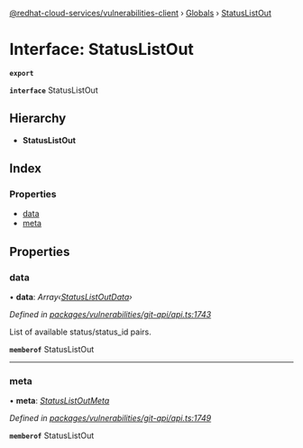 [@redhat-cloud-services/vulnerabilities-client](../README.md) › [Globals](../globals.md) › [StatusListOut](statuslistout.md)

# Interface: StatusListOut

**`export`** 

**`interface`** StatusListOut

## Hierarchy

* **StatusListOut**

## Index

### Properties

* [data](statuslistout.md#data)
* [meta](statuslistout.md#meta)

## Properties

###  data

• **data**: *Array‹[StatusListOutData](statuslistoutdata.md)›*

*Defined in [packages/vulnerabilities/git-api/api.ts:1743](https://github.com/RedHatInsights/javascript-clients/blob/master/packages/vulnerabilities/git-api/api.ts#L1743)*

List of available status/status_id pairs.

**`memberof`** StatusListOut

___

###  meta

• **meta**: *[StatusListOutMeta](statuslistoutmeta.md)*

*Defined in [packages/vulnerabilities/git-api/api.ts:1749](https://github.com/RedHatInsights/javascript-clients/blob/master/packages/vulnerabilities/git-api/api.ts#L1749)*

**`memberof`** StatusListOut
